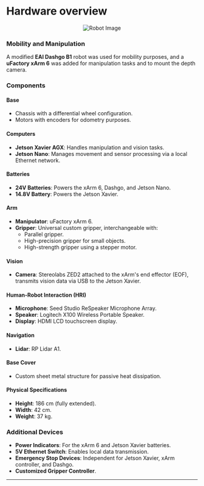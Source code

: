 # Hardware overview

<p align="center">
  <img src="/assets/overview/FRIDA.jpg" alt="Robot Image">
</p>

### Mobility and Manipulation
A modified **EAI Dashgo B1** robot was used for mobility purposes, and a **uFactory xArm 6** was added for manipulation tasks and to mount the depth camera.

### Components

#### Base
- Chassis with a differential wheel configuration.
- Motors with encoders for odometry purposes.

#### Computers
- **Jetson Xavier AGX**: Handles manipulation and vision tasks.
- **Jetson Nano**: Manages movement and sensor processing via a local Ethernet network.

#### Batteries
- **24V Batteries**: Powers the xArm 6, Dashgo, and Jetson Nano.
- **14.8V Battery**: Powers the Jetson Xavier.

#### Arm
- **Manipulator**: uFactory xArm 6.
- **Gripper**: Universal custom gripper, interchangeable with:
  - Parallel gripper.
  - High-precision gripper for small objects.
  - High-strength gripper using a stepper motor.

#### Vision
- **Camera**: Stereolabs ZED2 attached to the xArm's end effector (EOF), transmits vision data via USB to the Jetson Xavier.

#### Human-Robot Interaction (HRI)
- **Microphone**: Seed Studio ReSpeaker Microphone Array.
- **Speaker**: Logitech X100 Wireless Portable Speaker.
- **Display**: HDMI LCD touchscreen display.

#### Navigation
- **Lidar**: RP Lidar A1.

#### Base Cover
- Custom sheet metal structure for passive heat dissipation.

#### Physical Specifications
- **Height**: 186 cm (fully extended).
- **Width**: 42 cm.
- **Weight**: 37 kg.

### Additional Devices
- **Power Indicators**: For the xArm 6 and Jetson Xavier batteries.
- **5V Ethernet Switch**: Enables local data transmission.
- **Emergency Stop Devices**: Independent for Jetson Xavier, xArm controller, and Dashgo.
- **Customized Gripper Controller**.

---



